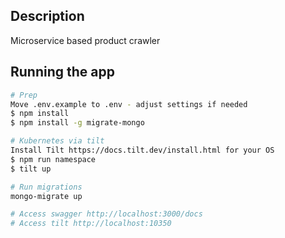 ## Description

Microservice based product crawler


## Running the app

```bash
# Prep
Move .env.example to .env - adjust settings if needed
$ npm install
$ npm install -g migrate-mongo

# Kubernetes via tilt
Install Tilt https://docs.tilt.dev/install.html for your OS
$ npm run namespace
$ tilt up

# Run migrations
mongo-migrate up

# Access swagger http://localhost:3000/docs
# Access tilt http://localhost:10350
```
